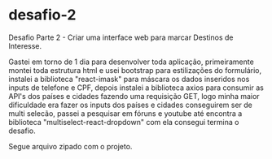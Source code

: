 # desafio-2
Desafio Parte 2 - Criar uma interface web para marcar Destinos de Interesse.

Gastei em torno de 1 dia para desenvolver toda aplicação, primeiramente montei toda estrutura html e usei bootstrap para estilizações do formulário, instalei a biblioteca "react-imask" para máscara os dados inseridos nos inputs de telefone e CPF, depois instalei a biblioteca axios para consumir as API's dos países e cidades fazendo uma requisição GET, logo minha maior dificuldade era fazer os inputs dos países e cidades conseguirem ser de multi selecão, passei a pesquisar em fóruns e youtube até encontra a biblioteca "multiselect-react-dropdown" com ela consegui termina o desafio. 

Segue arquivo zipado com o projeto. 
